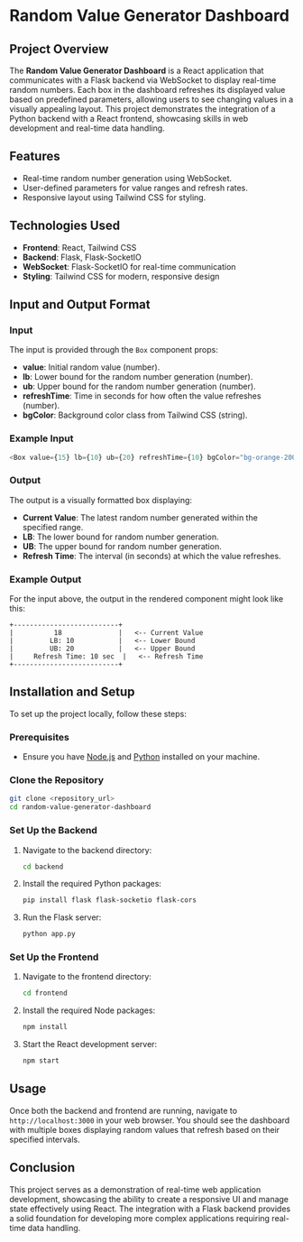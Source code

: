 # Random Value Generator Dashboard

## Project Overview

The **Random Value Generator Dashboard** is a React application that communicates with a Flask backend via WebSocket to display real-time random numbers. Each box in the dashboard refreshes its displayed value based on predefined parameters, allowing users to see changing values in a visually appealing layout. This project demonstrates the integration of a Python backend with a React frontend, showcasing skills in web development and real-time data handling.

## Features

- Real-time random number generation using WebSocket.
- User-defined parameters for value ranges and refresh rates.
- Responsive layout using Tailwind CSS for styling.

## Technologies Used

- **Frontend**: React, Tailwind CSS
- **Backend**: Flask, Flask-SocketIO
- **WebSocket**: Flask-SocketIO for real-time communication
- **Styling**: Tailwind CSS for modern, responsive design

## Input and Output Format

### Input

The input is provided through the `Box` component props:

- **value**: Initial random value (number).
- **lb**: Lower bound for the random number generation (number).
- **ub**: Upper bound for the random number generation (number).
- **refreshTime**: Time in seconds for how often the value refreshes (number).
- **bgColor**: Background color class from Tailwind CSS (string).

### Example Input

```javascript
<Box value={15} lb={10} ub={20} refreshTime={10} bgColor="bg-orange-200" />
```

### Output

The output is a visually formatted box displaying:

- **Current Value**: The latest random number generated within the specified range.
- **LB**: The lower bound for random number generation.
- **UB**: The upper bound for random number generation.
- **Refresh Time**: The interval (in seconds) at which the value refreshes.

### Example Output

For the input above, the output in the rendered component might look like this:

```
+--------------------------+
|          18              |   <-- Current Value
|         LB: 10           |   <-- Lower Bound
|         UB: 20           |   <-- Upper Bound
|     Refresh Time: 10 sec  |   <-- Refresh Time
+--------------------------+
```

## Installation and Setup

To set up the project locally, follow these steps:

### Prerequisites

- Ensure you have [Node.js](https://nodejs.org/) and [Python](https://www.python.org/downloads/) installed on your machine.

### Clone the Repository

```bash
git clone <repository_url>
cd random-value-generator-dashboard
```

### Set Up the Backend

1. Navigate to the backend directory:
   ```bash
   cd backend
   ```

2. Install the required Python packages:
   ```bash
   pip install flask flask-socketio flask-cors
   ```

3. Run the Flask server:
   ```bash
   python app.py
   ```

### Set Up the Frontend

1. Navigate to the frontend directory:
   ```bash
   cd frontend
   ```

2. Install the required Node packages:
   ```bash
   npm install
   ```

3. Start the React development server:
   ```bash
   npm start
   ```

## Usage

Once both the backend and frontend are running, navigate to `http://localhost:3000` in your web browser. You should see the dashboard with multiple boxes displaying random values that refresh based on their specified intervals.

## Conclusion

This project serves as a demonstration of real-time web application development, showcasing the ability to create a responsive UI and manage state effectively using React. The integration with a Flask backend provides a solid foundation for developing more complex applications requiring real-time data handling.

